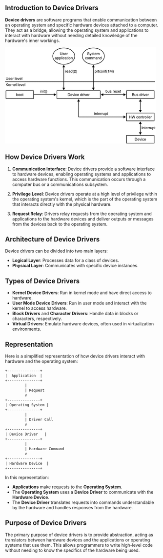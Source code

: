 ## Introduction to Device Drivers

**Device drivers** are software programs that enable communication between an operating system and specific hardware devices attached to a computer. They act as a bridge, allowing the operating system and applications to interact with hardware without needing detailed knowledge of the hardware's inner workings.

![Device drivers](image.png)

## How Device Drivers Work

1. **Communication Interface**: Device drivers provide a software interface to hardware devices, enabling operating systems and applications to access hardware functions. This communication occurs through a computer bus or a communications subsystem.

2. **Privilege Level**: Device drivers operate at a high level of privilege within the operating system's kernel, which is the part of the operating system that interacts directly with the physical hardware.

3. **Request Relay**: Drivers relay requests from the operating system and applications to the hardware devices and deliver outputs or messages from the devices back to the operating system.

## Architecture of Device Drivers

Device drivers can be divided into two main layers:

- **Logical Layer**: Processes data for a class of devices.
- **Physical Layer**: Communicates with specific device instances.

## Types of Device Drivers

- **Kernel Device Drivers**: Run in kernel mode and have direct access to hardware.
- **User Mode Device Drivers**: Run in user mode and interact with the kernel to access hardware.
- **Block Drivers** and **Character Drivers**: Handle data in blocks or characters, respectively.
- **Virtual Drivers**: Emulate hardware devices, often used in virtualization environments.

## Representation

Here is a simplified representation of how device drivers interact with hardware and the operating system:

```
+---------------+
|  Application  |
+---------------+
         |
         | Request
         v
+---------------+
| Operating System |
+---------------+
         |
         | Driver Call
         v
+---------------+
| Device Driver   |
+---------------+
         |
         | Hardware Command
         v
+---------------+
| Hardware Device  |
+---------------+
```

In this representation:

- **Applications** make requests to the **Operating System**.
- The **Operating System** uses a **Device Driver** to communicate with the **Hardware Device**.
- The **Device Driver** translates requests into commands understandable by the hardware and handles responses from the hardware.

## Purpose of Device Drivers

The primary purpose of device drivers is to provide abstraction, acting as translators between hardware devices and the applications or operating systems that use them. This allows programmers to write high-level code without needing to know the specifics of the hardware being used.
